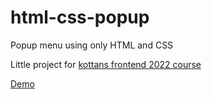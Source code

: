 # html-css-popup

Popup menu using only HTML and CSS

Little project for [kottans frontend 2022 course](https://github.com/kottans/frontend/)

[Demo](https://expero1.github.io/html-css-popup/)

